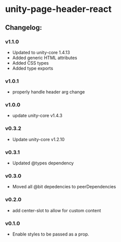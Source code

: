 # unity-page-header-react

## Changelog:

### v1.1.0
- Updated to unity-core 1.4.13
- Added generic HTML attributes
- Added CSS types
- Added type exports

### v1.0.1
- properly handle header arg change

### v1.0.0
- update unity-core v1.4.3

### v0.3.2
- Update unity-core v1.2.10

### v0.3.1
- Updated @types dependency

### v0.3.0
- Moved all @bit depedencies to peerDependencies

### v0.2.0
- add center-slot to allow for custom content

### v0.1.0
- Enable styles to be passed as a prop.

